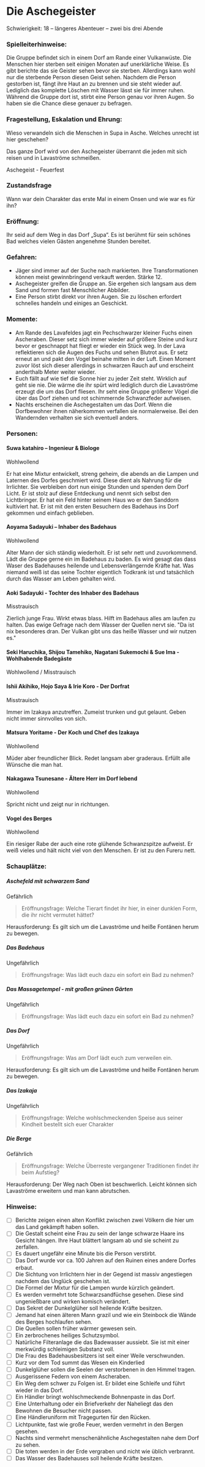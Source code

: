 # Die Aschegeister

Schwierigkeit: 18 – längeres Abenteuer – zwei bis drei Abende

### Spielleiterhinweise:

Die Gruppe befindet sich in einem Dorf am Rande einer Vulkanwüste. Die Menschen hier sterben seit einigen Monaten auf unerklärliche Weise. Es gibt berichte das sie Geister sehen bevor sie sterben. Allerdings kann wohl nur die sterbende Person diesen Geist sehen. Nachdem die Person gestorben ist, fängt ihre Haut an zu brennen und sie steht wieder auf. Lediglich das komplette Löschen mit Wasser lässt sie für immer ruhen. Während die Gruppe dort ist, stirbt eine Person genau vor ihren Augen. So haben sie die Chance diese genauer zu befragen.

### Fragestellung, Eskalation und Ehrung:

Wieso verwandeln sich die Menschen in Supa in Asche. Welches unrecht ist hier geschehen? 

Das ganze Dorf wird von den Aschegeister überrannt die jeden mit sich reisen und in Lavaströme schmeißen.

Aschegeist - Feuerfest

### Zustandsfrage

Wann war dein Charakter das erste Mal in einem Onsen und wie war es für ihn?

### Eröffnung:

Ihr seid auf dem Weg in das Dorf „Supa“. Es ist berühmt für sein schönes Bad welches vielen Gästen angenehme Stunden bereitet. 

### Gefahren:

- Jäger sind immer auf der Suche nach markierten. Ihre Transformationen können meist gewinnbringend verkauft werden. Stärke 12.
- Aschegeister greifen die Gruppe an. Sie ergehen sich langsam aus dem Sand und formen fast Menschlicher Abbilder. 
- Eine Person stirbt direkt vor ihren Augen. Sie zu löschen erfordert schnelles handeln und einiges an Geschickt.

### Momente:

- Am Rande des Lavafeldes jagt ein Pechschwarzer kleiner Fuchs einen Ascheraben. Dieser setz sich immer wieder auf größere Steine und kurz bevor er geschnappt hat fliegt er wieder ein Stück weg. In der Lava reflektieren sich die Augen des Fuchs und sehen Blutrot aus. Er setz erneut an und pakt den Vogel beinahe mitten in der Luft. Einen Moment zuvor löst sich dieser allerdings in schwarzen Rauch auf und erscheint anderthalb Meter weiter wieder.
- Euch fällt auf wie tief die Sonne hier zu jeder Zeit steht. Wirklich auf geht sie nie. Die wärme die ihr spürt wird lediglich durch die Lavaströme erzeugt die um das Dorf fliesen. Ihr seht eine Gruppe größerer Vögel die über das Dorf ziehen und rot schimmernde Schwanzfeder aufweisen.
- Nachts erscheinen die Aschegestalten um das Dorf. Wenn die Dorfbewohner ihnen näherkommen verfallen sie normalerweise. Bei den Wandernden verhalten sie sich eventuell anders.

### Personen:

#### Suwa katahiro – Ingenieur & Biologe

Wohlwollend

Er hat eine Mixtur entwickelt, streng geheim, die abends an die Lampen und Laternen des Dorfes geschmiert wird. Diese dient als Nahrung für die Irrlichter. Sie verbleiben dort nun einige Stunden und spenden dem Dorf Licht. Er ist stolz auf diese Entdeckung und nennt sich selbst den Lichtbringer. Er hat ein Feld hinter seinem Haus wo er den Sanddorn kultiviert hat. Er ist mit den ersten Besuchern des Badehaus ins Dorf gekommen und einfach geblieben.

#### Aoyama Sadayuki – Inhaber des Badehaus

Wohlwollend

Alter Mann der sich ständig wiederholt. Er ist sehr nett und zuvorkommend. Lädt die Gruppe gerne ein im Badehaus zu baden. Es wird gesagt das dass Waser des Badehauses heilende und Lebensverlängernde Kräfte hat. Was niemand weiß ist das seine Tochter eigentlich Todkrank ist und tatsächlich durch das Wasser am Leben gehalten wird. 

#### Aoki Sadayuki - Tochter des Inhaber des Badehaus

Misstrauisch

Zierlich junge Frau. Wirkt etwas blass. Hilft im Badehaus alles am laufen zu halten. Das ewige Gefrage nach dem Wasser der Quellen nervt sie. "Da ist nix besonderes dran. Der Vulkan gibt uns das heiße Wasser und wir nutzen es."

#### Seki Haruchika, Shijou Tamehiko, Nagatani Sukemochi & Sue Ima - Wohlhabende Badegäste

Wohlwollend / Misstrauisch

#### Ishii Akihiko, Hojo Saya & Irie Koro - Der Dorfrat

Misstrauisch

Immer im Izakaya anzutreffen. Zumeist trunken und gut gelaunt. Geben nicht immer sinnvolles von sich. 

#### Matsura Yoritame - Der Koch und Chef des Izakaya

Wohlwollend

Müder aber freundlicher Blick. Redet langsam aber graderaus. Erfüllt alle Wünsche die man hat. 

#### Nakagawa Tsunesane - Ältere Herr im Dorf lebend

Wohlwollend

Spricht nicht und zeigt nur in richtungen.

#### Vogel des Berges 

Wohlwollend

Ein riesiger Rabe der auch eine rote glühende Schwanzspitze aufweist. Er weiß vieles und hält nicht viel von den Menschen. Er ist zu den Fureru nett.

### Schauplätze:

##### Aschefeld mit schwarzem Sand

Gefährlich

> Eröffnungsfrage: Welche Tierart findet ihr hier, in einer dunklen Form, die ihr nicht vermutet hättet?

Herausforderung: Es gilt sich um die Lavaströme und heiße Fontänen herum zu bewegen.

##### Das Badehaus

Ungefährlich

> Eröffnungsfrage: Was lädt euch dazu ein sofort ein Bad zu nehmen?

##### Das Massagetempel - mit großen grünen Gärten

Ungefährlich

> Eröffnungsfrage: Was lädt euch dazu ein sofort ein Bad zu nehmen?

##### Das Dorf

Ungefährlich

> Eröffnungsfrage: Was am Dorf lädt euch zum verweilen ein.

Herausforderung: Es gilt sich um die Lavaströme und heiße Fontänen herum zu bewegen.

##### Das Izakaja

Ungefährlich

> Eröffnungsfrage: Welche wohlschmeckenden Speise aus seiner Kindheit bestellt sich euer Charakter

##### Die Berge

Gefährlich

> Eröffnungsfrage: Welche Überreste vergangener Traditionen findet ihr beim Aufstieg?

Herausforderung: Der Weg nach Oben ist beschwerlich. Leicht können sich Lavaströme erweitern und man kann abrutschen.

### Hinweise:

-	[  ] Berichte zeigen einen alten Konflikt zwischen zwei Völkern die hier um das Land gekämpft haben sollen.
-	[  ] Die Gestalt scheint eine Frau zu sein der lange schwarze Haare ins Gesicht hängen. Ihre Haut blättert langsam ab und sie scheint zu zerfallen.
-	[  ] Es dauert ungefähr eine Minute bis die Person verstirbt.
-	[  ] Das Dorf wurde vor ca. 100 Jahren auf den Ruinen eines andere Dorfes erbaut.
-	[  ] Die Sichtung von Irrlichtern hier in der Gegend ist massiv angestiegen nachdem das Unglück geschehen ist.
-	[  ] Die Formel der Mixtur für die Lampen wurde kürzlich geändert.
-	[  ] Es werden vermehrt tote Schwarzsandfüchse gesehen. Diese sind ungenießbare und wirken komisch verändert.
-	[  ] Das Sekret der Dunkelglüher soll heilende Kräfte besitzen.
-	[  ] Jemand hat einen älteren Mann grazil und wie ein Steinbock die Wände des Berges hochlaufen sehen.
-	[  ] Die Quellen sollen früher wärmer gewesen sein.
-	[  ] Ein zerbrochenes heiliges Schutzsymbol.
-	[  ] Natürliche Filteranlage die das Badewasser aussiebt. Sie ist mit einer merkwürdig schleimigen Substanz voll.
-	[  ] Die Frau des Badehausbesitzers ist seit einer Weile verschwunden.
-	[  ] Kurz vor dem Tod summt das Wesen ein Kinderlied
-	[  ] Dunkelglüher sollen die Seelen der verstorbenen in den Himmel tragen.
-	[  ] Ausgerissene Federn von einem Ascheraben.
-	[  ] Ein Weg dem schwer zu Folgen ist. Er bildet eine Schleife und führt wieder in das Dorf.
-	[  ] Ein Händler bringt wohlschmeckende Bohnenpaste in das Dorf.
-	[  ] Eine Unterhaltung oder ein Briefverkehr der Naheliegt das den Bewohnen die Besucher nicht passen.
-	[  ] Eine Händleruniform mit Tragegurten für den Rücken.
-	[  ] Lichtpunkte, fast wie große Feuer, werden vermehrt in den Bergen gesehen.
-	[  ] Nachts sind vermehrt menschenähnliche Aschegestalten nahe dem Dorf zu sehen.
-	[  ] Die toten werden in der Erde vergraben und nicht wie üblich verbrannt.
-	[  ] Das Wasser des Badehauses soll heilende Kräfte besitzen.